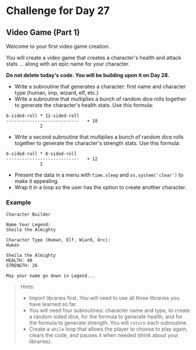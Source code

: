 # Challenge for Day 27

## Video Game (Part 1)

Welcome to your first video game creation.

You will create a video game that creates a character's health and attack stats ... along with an epic name for your character.

**Do not delete today's code. You will be building upon it on Day 28.**

- Write a subroutine that generates a character: first name and character type (human, imp, wizard, elf, etc.)
- Write a subroutine that multiplies a bunch of random dice rolls together to generate the character's health stats. Use this formula:

```text
6-sided-roll * 12-sided-roll
----------------------------   + 10
             2
```

- Write a second subroutine that multiplies a bunch of random dice rolls together to generate the character's strength stats. Use this formula:

```text
6-sided-roll * 8-sided-roll
----------------------------   + 12
             2
```

- Present the data in a menu with `time.sleep` and `os.system('clear')` to make it appealing.
- Wrap it in a loop so the user has the option to create another character.

### Example 

```text
Character Builder

Name Your Legend:
Sheila the Almighty

Character Type (Human, Elf, Wiard, Orc):
Human

Sheila the Almighty
HEALTH: 40
STRENGTH: 26

May your name go down in Legend...
```

> Hints:
> - Import libraries first. You will need to use all three libraries you have learned so far.
> - You will need four subroutines: character name and type, to create a random sided dice, for the formula to generate health, and for the formula to generate strength. You will `return` each subroutine.
> - Create a `while` loop that allows the player to choose to play again, clears the code, and pauses it when needed (think about your libraries).
